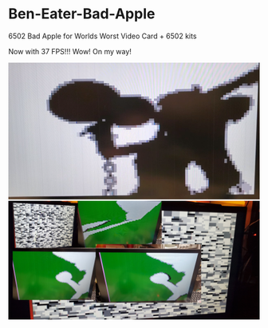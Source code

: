 # Ben-Eater-Bad-Apple
6502 Bad Apple for Worlds Worst Video Card + 6502 kits

Now with 37 FPS!!! Wow! On my way!


![Bad Apple Demo](https://raw.githubusercontent.com/Fifty1Ford/Ben-Eater-Bad-Apple/main/BadCider.png)
![Bad Apple Demo](https://raw.githubusercontent.com/Fifty1Ford/Ben-Eater-Bad-Apple/main/BadAppleDecoder.jpg)

